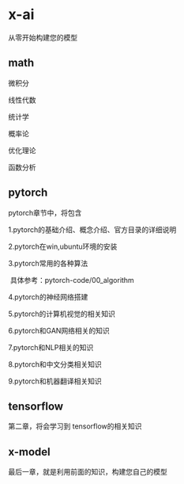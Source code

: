 # x-ai

从零开始构建您的模型



## math

微积分

线性代数

统计学

概率论

优化理论

函数分析



## pytorch

pytorch章节中，将包含

1.pytorch的基础介绍、概念介绍、官方目录的详细说明

2.pytorch在win,ubuntu环境的安装

3.pytorch常用的各种算法

​	具体参考：pytorch-code/00_algorithm

4.pytorch的神经网络搭建

5.pytorch的计算机视觉的相关知识

6.pytorch和GAN网络相关的知识

7.pytorch和NLP相关的知识

8.pytorch和中文分类相关知识

9.pytorch和机器翻译相关知识



## tensorflow

第二章，将会学习到 tensorflow的相关知识



## x-model

最后一章，就是利用前面的知识，构建您自己的模型

